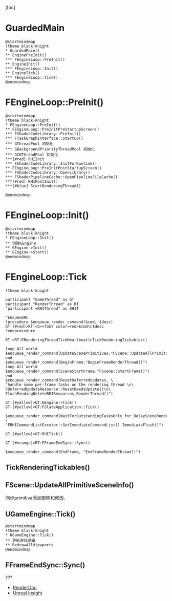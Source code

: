 [toc]

# GuardedMain
```puml
@startmindmap
!theme black-knight
* GuardedMain()
** EnginePreInit()
*** FEngineLoop::PreInit()
** EngineInit()
*** FEngineLoop::Init()
** EngineTick()
*** FEngineLoop::Tick()
@endmindmap
```
# FEngineLoop::PreInit()
```puml
@startmindmap
!theme black-knight
* FEngineLoop::PreInit()
** FEngineLoop::PreInitPreStartupScreen()
*** FShaderCodeLibrary::PreInit()
*** FTaskGraphInterface::Startup()
*** GThreadPool 初始化
*** GBackgroundPriorityThreadPool 初始化
*** GIOThreadPool 初始化
***[#red] RHIInit
*** FShaderCodeLibrary::InitForRuntime()
** FEngineLoop::PreInitPostStartupScreen()
*** FShaderCodeLibrary::OpenLibrary()
*** FShaderPipelineCache::OpenPipelineFileCache()
***[#red] RHIPostInit()
***[#blue] StartRenderingThread()

@endmindmap
```

# FEngineLoop::Init()
```puml
@startmindmap
!theme black-knight
* FEngineLoop::Init()
** 创建GEngine
** GEngine->Init()
** GEngine->Start()
@endmindmap
```

# FEngineLoop::Tick
```puml
!theme black-knight

participant "GameThread" as GT
participant "RenderThread" as RT
'participant =RHIThread" as RHIT

'EnqueueRC
!procedure $enqueue_render_command($cmd, $desc)
GT-[#red]>RT:<b><font color=red>$cmd\n$desc
!endprocedure

RT->RT:FRenderingThreadTickHeartbeat\nTickRenderingTickables()

loop All world
$enqueue_render_command(UpdateScenePrimitives,"FScene::UpdateAllPrimitiveSceneInfo()")
end
$enqueue_render_command(BeginFrame,"BeginFrameRenderThread()")
loop All world
$enqueue_render_command(SceneStartFrame,"FScene::StartFrame()")
end
$enqueue_render_command(ResetDeferredUpdates, \
"handle some per-frame tasks on the rendering thread \n\
FDeferredUpdateResource::ResetNeedsUpdate()\n\
FlushPendingDeleteRHIResources_RenderThread()")

GT-[#yellow]>GT:GEngine->Tick()
GT-[#yellow]>GT:FSlateApplication::Tick()

$enqueue_render_command(WaitForOutstandingTasksOnly_for_DelaySceneRenderCompletion, \
"FRHICommandListExcutor::GetImmediateCommandList().ImmediateFlush()")

GT-[#yellow]>GT:RHITick()

GT-[#orange]>RT:FFrameEndSync::Sync()

$enqueue_render_command(EndFrame, "EndFrameRenderThread()")
```

## TickRenderingTickables()
## FScene::UpdateAllPrimitiveSceneInfo()
同步primitive添加删除和修改.
## UGameEngine::Tick()
```puml
@startmindmap
!theme black-knight
* UGameEngine::Tick()
** 更新游戏逻辑
** RedrawAllViewports
@endmindmap
```
## FFrameEndSync::Sync()
???

* [RenderDoc](https://docs.unrealengine.com/4.26/en-US/TestingAndOptimization/PerformanceAndProfiling/RenderDoc/)
* [Unreal Insight](https://docs.unrealengine.com/4.26/en-US/TestingAndOptimization/PerformanceAndProfiling/UnrealInsights/)